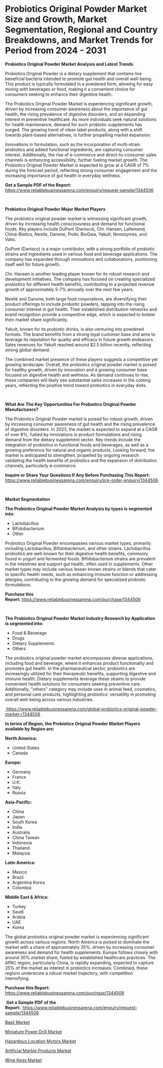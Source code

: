 <p><h1>Probiotics Original Powder Market Size and Growth, Market Segmentation, Regional and Country Breakdowns, and Market Trends for Period from 2024 -  2031</h1></p><p><strong>Probiotics Original Powder Market Analysis and Latest Trends</strong></p>
<p><p>Probiotics Original Powder is a dietary supplement that contains live beneficial bacteria intended to promote gut health and overall well-being. This product is typically formulated in a powdered form, allowing for easy mixing with beverages or food, making it a convenient choice for consumers seeking to enhance their digestive health.</p><p>The Probiotics Original Powder Market is experiencing significant growth, driven by increasing consumer awareness about the importance of gut health, the rising prevalence of digestive disorders, and an expanding interest in preventive healthcare. As more individuals seek natural solutions for health maintenance, demand for such probiotic supplements has surged. The growing trend of clean label products, along with a shift towards plant-based alternatives, is further propelling market expansion.</p><p>Innovations in formulation, such as the incorporation of multi-strain probiotics and added functional ingredients, are capturing consumer interest. Additionally, the rise of e-commerce and direct-to-consumer sales channels is enhancing accessibility, further fueling market growth. The Probiotics Original Powder Market is expected to grow at a CAGR of 7% during the forecast period, reflecting strong consumer engagement and the increasing importance of gut health in everyday wellness.</p></p>
<p><strong>Get a Sample PDF of the Report:&nbsp;</strong> <a href="https://www.reliablebusinessarena.com/enquiry/request-sample/1344506?utm_campaign=1282&utm_medium=2&utm_source=Github&utm_content=ia&utm_term=30092024&utm_id=probiotics-original-powder">https://www.reliablebusinessarena.com/enquiry/request-sample/1344506</a></p>
<p>&nbsp;</p>
<p><strong>Probiotics Original Powder Major Market Players</strong></p>
<p><p>The probiotics original powder market is witnessing significant growth, driven by increasing health consciousness and demand for functional foods. Key players include DuPont (Danisco), Chr. Hansen, Lallemand, China-Biotics, Nestle, Danone, Probi, BioGaia, Yakult, Novozymes, and Valio.</p><p>DuPont (Danisco) is a major contributor, with a strong portfolio of probiotic strains and ingredients used in various food and beverage applications. The company has expanded through innovations and collaborations, positioning itself well for future growth.</p><p>Chr. Hansen is another leading player known for its robust research and development initiatives. The company has focused on creating specialized probiotics for different health benefits, contributing to a projected revenue growth of approximately 5-7% annually over the next few years.</p><p>Nestlé and Danone, both large food corporations, are diversifying their product offerings to include probiotic powders, tapping into the rising consumer interest in gut health. Their established distribution networks and brand recognition provide a competitive edge, which is expected to bolster their market share significantly.</p><p>Yakult, known for its probiotic drinks, is also venturing into powdered formats. The brand benefits from a strong loyal customer base and aims to leverage its reputation for quality and efficacy in future growth endeavors. Sales revenues for Yakult reached around $2.5 billion recently, reflecting strong global demand.</p><p>The combined market presence of these players suggests a competitive yet growing landscape. Overall, the probiotics original powder market is poised for healthy growth, driven by innovation and a growing consumer base focused on digestive health and wellness. As demand continues to rise, these companies will likely see substantial sales increases in the coming years, reflecting the positive trend toward probiotics in everyday diets.</p></p>
<p>&nbsp;</p>
<p><strong>What Are The Key Opportunities For Probiotics Original Powder Manufacturers?</strong></p>
<p><p>The Probiotics Original Powder market is poised for robust growth, driven by increasing consumer awareness of gut health and the rising prevalence of digestive disorders. In 2023, the market is expected to expand at a CAGR of over 8%, fueled by innovations in product formulations and rising demand from the dietary supplement sector. Key trends include the integration of probiotics in functional foods and beverages, as well as a growing preference for natural and organic products. Looking forward, the market is anticipated to strengthen, propelled by ongoing research validating the health benefits of probiotics and the expansion of distribution channels, particularly e-commerce.</p></p>
<p><strong>Inquire or Share Your Questions If Any Before Purchasing This Report:</strong> <a href="https://www.reliablebusinessarena.com/enquiry/pre-order-enquiry/1344506?utm_campaign=1282&utm_medium=2&utm_source=Github&utm_content=ia&utm_term=30092024&utm_id=probiotics-original-powder">https://www.reliablebusinessarena.com/enquiry/pre-order-enquiry/1344506</a></p>
<p>&nbsp;</p>
<p><strong>Market Segmentation</strong></p>
<p><strong>The Probiotics Original Powder Market Analysis by types is segmented into:</strong></p>
<p><ul><li>Lactobacillus</li><li>Bifidobacterium</li><li>Other</li></ul></p>
<p><p>Probiotics Original Powder encompasses various market types, primarily including Lactobacillus, Bifidobacterium, and other strains. Lactobacillus probiotics are well-known for their digestive health benefits, commonly found in yogurt and fermented foods. Bifidobacterium strains are prevalent in the intestines and support gut health, often used in supplements. Other market types may include various lesser-known strains or blends that cater to specific health needs, such as enhancing immune function or addressing allergies, contributing to the growing demand for specialized probiotic formulations.</p></p>
<p><strong>Purchase this Report:&nbsp;</strong><a href="https://www.reliablebusinessarena.com/purchase/1344506?utm_campaign=1282&utm_medium=2&utm_source=Github&utm_content=ia&utm_term=30092024&utm_id=probiotics-original-powder">https://www.reliablebusinessarena.com/purchase/1344506</a></p>
<p>&nbsp;</p>
<p><strong>The Probiotics Original Powder Market Industry Research by Application is segmented into:</strong></p>
<p><ul><li>Food & Beverage</li><li>Drugs</li><li>Dietary Supplements</li><li>Others</li></ul></p>
<p><p>The probiotics original powder market encompasses diverse applications, including food and beverage, where it enhances product functionality and promotes gut health. In the pharmaceutical sector, probiotics are increasingly utilized for their therapeutic benefits, supporting digestive and immune health. Dietary supplements leverage these strains to provide convenient health solutions for consumers seeking preventive care. Additionally, "others" category may include uses in animal feed, cosmetics, and personal care products, highlighting probiotics' versatility in promoting overall well-being across various industries.</p></p>
<p><a href="https://www.reliablebusinessarena.com/global-probiotics-original-powder-market-r1344506?utm_campaign=1282&utm_medium=2&utm_source=Github&utm_content=ia&utm_term=30092024&utm_id=probiotics-original-powder">&nbsp;https://www.reliablebusinessarena.com/global-probiotics-original-powder-market-r1344506</a></p>
<p><strong>In terms of Region, the Probiotics Original Powder Market Players available by Region are:</strong></p>
<p>
    <p> <strong> North America: </strong>
        <ul>
            <li>United States</li>
            <li>Canada</li>
        </ul>
        </p> 
    <p> <strong> Europe: </strong>
        <ul>
            <li>Germany</li>
            <li>France</li>
            <li>U.K.</li>
            <li>Italy</li>
            <li>Russia</li>
        </ul>
        </p> 
    <p> <strong> Asia-Pacific: </strong>
        <ul>
            <li>China</li>
            <li>Japan</li>
            <li>South Korea</li>
            <li>India</li>
            <li>Australia</li>
            <li>China Taiwan</li>
            <li>Indonesia</li>
            <li>Thailand</li>
            <li>Malaysia</li>
        </ul>
        </p> 
    <p> <strong> Latin America: </strong>
        <ul>
            <li>Mexico</li>
            <li>Brazil</li>
            <li>Argentina Korea</li>
            <li>Colombia</li>
        </ul>
        </p> 
    <p> <strong> Middle East & Africa: </strong>
        <ul>
            <li>Turkey</li>
            <li>Saudi</li>
            <li>Arabia</li>
            <li>UAE</li>
            <li>Korea</li>
        </ul>
    </p>
    </p>
<p><p>The global probiotics original powder market is experiencing significant growth across various regions. North America is poised to dominate the market with a share of approximately 35%, driven by increasing consumer awareness and demand for health supplements. Europe follows closely with around 30% market share, fueled by established healthcare practices. The APAC region, particularly China, is rapidly expanding, expected to capture 25% of the market as interest in probiotics increases. Combined, these regions underscore a robust market trajectory, with competition intensifying.</p></p>
<p><strong>Purchase this Report: </strong><a href="https://www.reliablebusinessarena.com/purchase/1344506?utm_campaign=1282&utm_medium=2&utm_source=Github&utm_content=ia&utm_term=30092024&utm_id=probiotics-original-powder">https://www.reliablebusinessarena.com/purchase/1344506</a></p>
<p>&nbsp;<strong>Get a Sample PDF of the Report:&nbsp;&nbsp;</strong><a href="https://www.reliablebusinessarena.com/enquiry/request-sample/1344506?utm_campaign=1282&utm_medium=2&utm_source=Github&utm_content=ia&utm_term=30092024&utm_id=probiotics-original-powder">https://www.reliablebusinessarena.com/enquiry/request-sample/1344506</a></p>
<p><strong></strong></p>
<p><p><a href="https://www.linkedin.com/pulse/basil-market-trends-analysis-opportunities-challenges-future-zhpof?utm_campaign=1282&utm_medium=2&utm_source=Github&utm_content=ia&utm_term=30092024&utm_id=probiotics-original-powder">Basil Market</a></p><p><a href="https://issuu.com/reportprime-2/docs/miniature-power-drill-market-size-2_37d1a7b8ee35d8?utm_campaign=1282&utm_medium=2&utm_source=Github&utm_content=ia&utm_term=30092024&utm_id=probiotics-original-powder">Miniature Power Drill Market</a></p><p><a href="https://issuu.com/reportprime-2/docs/hazardous-location-motors-market-si_de99c7dbff0d65?utm_campaign=1282&utm_medium=2&utm_source=Github&utm_content=ia&utm_term=30092024&utm_id=probiotics-original-powder">Hazardous Location Motors Market</a></p><p><a href="https://www.linkedin.com/pulse/market-dynamics-future-trends-global-artificial-marble-products-8im7f?utm_campaign=1282&utm_medium=2&utm_source=Github&utm_content=ia&utm_term=30092024&utm_id=probiotics-original-powder">Artificial Marble Products Market</a></p><p><a href="https://www.linkedin.com/pulse/strategic-market-insights-navigating-global-wine-kegs-landscape-lgjrf?utm_campaign=1282&utm_medium=2&utm_source=Github&utm_content=ia&utm_term=30092024&utm_id=probiotics-original-powder">Wine Kegs Market</a></p></p>